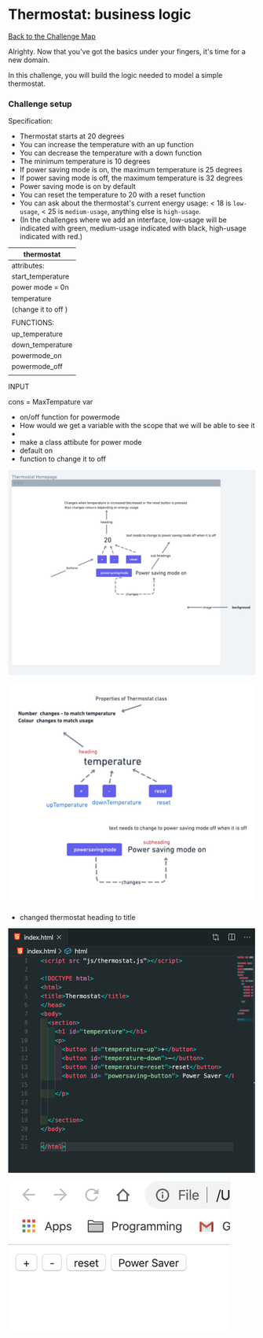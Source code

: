 # Thermostat: business logic

[Back to the Challenge Map](README.md)

Alrighty. Now that you've got the basics under your fingers, it's time for a new domain.

In this challenge, you will build the logic needed to model a simple thermostat.

### Challenge setup



Specification:

- Thermostat starts at 20 degrees
- You can increase the temperature with an up function
- You can decrease the temperature with a down function
- The minimum temperature is 10 degrees
- If power saving mode is on, the maximum temperature is 25 degrees
- If power saving mode is off, the maximum temperature is 32 degrees
- Power saving mode is on by default
- You can reset the temperature to 20 with a reset function
- You can ask about the thermostat's current energy usage: < 18 is `low-usage`, < 25 is `medium-usage`, anything else is `high-usage`.
- (In the challenges where we add an interface, low-usage will be indicated with green, medium-usage indicated with black, high-usage indicated with red.)

| thermostat          |
| ------------------- |
| attributes:         |
| start_temperature   |
| power mode = 0n     |
| temperature         |
| (change it to off ) |
|                     |
| FUNCTIONS:          |
| up_temperature      |
| down_temperature    |
| powermode_on        |
| powermode_off       |
|                     |

INPUT

cons = MaxTempature
var

- on/off function for powermode
- How would we get a variable with the scope that we will be able to see it
-
- make a class attibute for power mode
- default on
- function to change it to off


![](pictures/sketch_website.png)

![](pictures/interface_plan.png)

* changed thermostat  heading to title 



![](pictures/thermostat:interface.png)

![](pictures/thermostat:interface_client.png)
